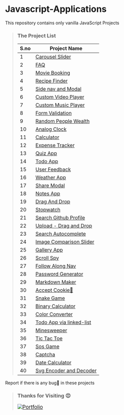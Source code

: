 # Javascript-Applications

This repository contains only vanilla JavaScript Projects

> ### The Project List
>
> | S.no | Project Name                                                                                                                    |
> | ---- | ------------------------------------------------------------------------------------------------------------------------------- |
> | 1    | [Carousel Slider](https://github.com/nivethjunnithan/Javascript-Applications/tree/main/Curousel%20Slider)                       |
> | 2    | [FAQ](https://github.com/nivethjunnithan/Javascript-Applications/tree/main/FAQ)                                                 |
> | 3    | [Movie Booking](https://github.com/nivethjunnithan/Javascript-Applications/tree/main/Movie%20Booking)                           |
> | 4    | [Recipe Finder](https://github.com/nivethjunnithan/Javascript-Applications/tree/main/Recipe%20Finder)                           |
> | 5    | [Side nav and Modal](https://github.com/nivethjunnithan/Javascript-Applications/tree/main/Side%20nav%20and%20modal)             |
> | 6    | [Custom Video Player](https://github.com/nivethjunnithan/Javascript-Applications/tree/main/Custom%20VideoPlayer)                |
> | 7    | [Custom Music Player](https://github.com/nivethjunnithan/Javascript-Applications/tree/main/Music%20Player)                      |
> | 8    | [Form Validation](https://github.com/nivethjunnithan/Javascript-Applications/tree/main/Form%20Validation)                       |
> | 9    | [Random People Wealth](https://github.com/nivethjunnithan/Javascript-Applications/tree/main/Random%20People%20Wealth)           |
> | 10   | [Analog Clock](https://github.com/nivethjunnithan/Javascript-Applications/tree/main/Analog%20Clock)                             |
> | 11   | [Calculator](https://github.com/nivethjunnithan/Javascript-Applications/tree/main/Calculator)                                   |
> | 12   | [Expense Tracker](https://github.com/nivethjunnithan/Javascript-Applications/tree/main/Expense%20Tracker)                       |
> | 13   | [Quiz App](https://github.com/nivethjunnithan/Javascript-Applications/tree/main/Quiz%20App)                                     |
> | 14   | [Todo App](https://github.com/nivethjunnithan/Javascript-Applications/tree/main/Todo%20App)                                     |
> | 15   | [User Feedback](https://github.com/nivethjunnithan/Javascript-Applications/tree/main/User%20Feedback)                           |
> | 16   | [Weather App](https://github.com/nivethjunnithan/Javascript-Applications/tree/main/Weather%20App)                               |
> | 17   | [Share Modal](https://github.com/nivethjunnithan/Javascript-Applications/tree/main/Share%20Modal)                               |
> | 18   | [Notes App](https://github.com/nivethjunnithan/Javascript-Applications/tree/main/Notes%20App)                                   |
> | 19   | [Drag And Drop](https://github.com/nivethjunnithan/Javascript-Applications/tree/main/Drag%20And%20Drop)                         |
> | 20   | [Stopwatch](https://github.com/nivethjunnithan/Javascript-Applications/tree/main/StopWatch)                                     |
> | 21   | [Search Github Profile](https://github.com/nivethjunnithan/Javascript-Applications/tree/main/Search%20Github%20User)            |
> | 22   | [Upload - Drag and Drop](https://github.com/nivethjunnithan/Javascript-Applications/tree/main/Upload%20Drag%20and%20Drop)       |
> | 23   | [Search Autocomplete](https://github.com/nivethjunnithan/Javascript-Applications/tree/main/Search%20Autocomplete)               |
> | 24   | [Image Comparison Slider](https://github.com/nivethjunnithan/Javascript-Applications/tree/main/Image%20Comparison%20Slider)     |
> | 25   | [Gallery App](https://github.com/nivethjunnithan/Javascript-Applications/tree/main/Gallery%20App)                               |
> | 26   | [Scroll Spy](https://github.com/nivethjunnithan/Javascript-Applications/tree/main/Scroll%20Spy)                                 |
> | 27   | [Follow Along Nav](https://github.com/nivethjunnithan/Javascript-Applications/tree/main/Follow%20Along%20Nav)                   |
> | 28   | [Password Generator](https://github.com/nivethjunnithan/Javascript-Applications/tree/main/Password%20Generator)                 |
> | 29   | [Markdown Maker](https://github.com/nivethjunnithan/Javascript-Applications/tree/main/Markdown%20Maker)                         |
> | 30   | [Accept Cookie🍪](https://github.com/nivethjunnithan/Javascript-Applications/tree/main/Accept%20Cookie%20%F0%9F%8D%AA)          |
> | 31   | [Snake Game](https://github.com/nivethjunnithan/Javascript-Applications/tree/main/Snake%20Game)                                 |
> | 32   | [Binary Calculator](https://github.com/nivethjunnithan/Javascript-Applications/tree/main/Binary%20Calculator)                   |
> | 33   | [Color Converter](https://github.com/nivethjunnithan/Javascript-Applications/tree/main/Color%20Converter)                       |
> | 34   | [Todo App via linked-list](https://github.com/nivethjunnithan/Javascript-Applications/tree/main/Todo%20App%20via%20Linked-list) |
> | 35   | [Minesweeper](https://github.com/nivethjunnithan/Javascript-Applications/tree/main/Minesweeper)                                 |
> | 36   | [Tic Tac Toe](https://github.com/nivethjunnithan/Javascript-Applications/tree/main/Tic%20Tac%20Toe)                             |
> | 37   | [Sos Game](https://github.com/nivethjunnithan/Javascript-Applications/tree/main/Sos%20Game)                                     |
> | 38   | [Captcha](https://github.com/nivethjunnithan/Javascript-Applications/tree/main/Captcha)                                         |
> | 39   | [Date Calculator](https://github.com/nivethjunnithan/Javascript-Applications/tree/main/Date%20Calculator)                       |
> | 40   | [Svg Encoder and Decoder](https://github.com/nivethjunnithan/Javascript-Applications/tree/main/Svg%20Encoder%20and%20Decoder)   |

Report if there is any bug🐛 in these projects

> ### Thanks for Visiting 😍
>   <a href="https://nivethjunnithan.github.io/" target="_blank">
>   <img align="center" src="https://img.shields.io/badge/nivethjunnithan-181717?style=flat-square&logo=github" alt="Portfolio" style="vertical-align: middle; font-size: larger;"/>
>   </a>
